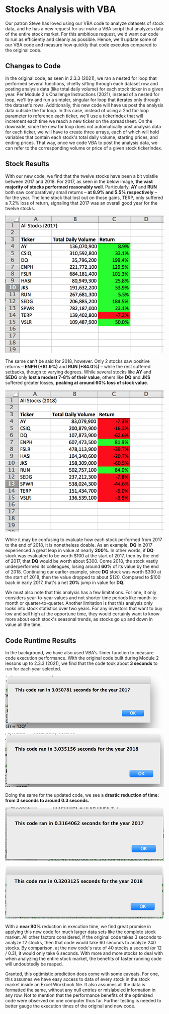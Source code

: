 # Stocks Analysis with VBA
Our patron Steve has loved using our VBA code to analyze datasets of stock data, and he has a new request for us: make a VBA script that analyzes data of the entire stock market.
For this ambitious request, we'd want our code to run as efficiently and cleanly as possible. Hence, we'll update some of our VBA code and measure how quickly that code executes compared to the original code.

## Changes to Code ##
In the original code, as seen in 2.3.3 (2021), we ran a nested for loop that performed several functions, chiefly sifting through each dataset row and posting analysis data (like total daily volume) for each stock ticker in a given year. Per Module 2's Challenge Instructions (2021), instead of a nested for loop, we'll try and run a simpler, singular for loop that iterates only through the dataset's rows. Additionally, this new code will have us post the analysis data outside the for loop. In this case, instead of using a 2nd for-loop parameter to reference each ticker, we'll use a tickerIndex that will increment each time we reach a new ticker on the spreadsheet. On the downside, since the new for loop does not automatically post analysis data for each ticker, we will have to create three arrays, each of which will hold variables that contain each stock's total daily volume, starting prices, and ending prices. That way, once we code VBA to post the analysis data, we can refer to the corresponding volume or price of a given stock tickerIndex.

## Stock Results ##
With our new code, we find that the twelve stocks have been a bit volatile between 2017 and 2018. For 2017, as seen in the below image, **the vast majority of stocks performed reasonably well**. Particularly, **AY** and **RUN** both saw comparatively small returns – **at 8.9% and 5.5% respectively** – for the year. The lone stock that lost out on those gains, TERP, only suffered a 7.2% loss of return, signaling that 2017 was an overall good year for the twelve stocks.

![2017 stock performance](VBA_runtimes/All_2017.png "2017 stock performance")

The same can't be said for 2018, however. Only 2 stocks saw positive returns – **ENPH (+81.9%)** and **RUN (+84.0%)** – while the rest suffered setbacks, though to varying degrees. While several stocks like **AY** and **SEDG** only **lost a modest 7-8% of their value**, others like **DQ** and **JKS** suffered greater losses, **peaking at around 60% loss of stock value**.

![2018 stock performance](VBA_runtimes/All_2018.png "2018 stock performance")

While it may be confusing to evaluate how each stock performed from 2017 to the end of 2018, it is nonetheless doable. As an example, **DQ** in 2017 experienced a great leap in value at nearly **200%**. In other words, if **DQ** stock was evaluated to be worth $100 at the start of 2017, then by the end of 2017, that **DQ** would be worth about $300. Come 2018, the stock vastly underperformed its colleagues, losing around **60%** of its value by the end of 2018. Continuing our earlier example, since **DQ** stock was worth $300 at the start of 2018, then the value dropped to about $120. Compared to $100 back in early 2017, that's a net **20%** jump in value for **DQ**.

We must also note that this analysis has a few limitations. For one, it only considers year-to-year values and not shorter time periods like month-to-month or quarter-to-quarter. Another limitation is that this analysis only looks into stock statistics over two years. For any investors that want to buy low and sell high at the opportune time, they would certainly want to know more about each stock's seasonal trends, as stocks go up and down in value all the time.

## Code Runtime Results ##
In the background, we have also used VBA's Timer function to measure code execution performance. With the original code built during Module 2 lessons up to 2.3.3 (2021), we find that the code took about **3 seconds** to run for each year selected.

![Lesson Runtime 2017](VBA_runtimes/Lesson_code_2017.png "Lesson runtime 2017")

![Lesson Runtime 2018](VBA_runtimes/Lesson_code_2018.png "Lesson runtime 2018")


Doing the same for the updated code, we see a **drastic reduction of time: from 3 seconds to around 0.3 seconds.**



![VBA Challenge Runtime 2017](VBA_runtimes/VBA_Challenge_2017.png "VBA Challenge runtime 2017")

![VBA Challenge Runtime 2018](VBA_runtimes/VBA_Challenge_2018.png "VBA Challenge runtime 2018")

With a **near 90%** reduction in execution time, we find great promise in applying this new code for much larger data sets like the complete stock market. All other factors considered, if the original code takes 3 seconds to analyze 12 stocks, then that code would take 60 seconds to analyze 240 stocks. By comparison, at the new code's rate of 40 stocks a second (or 12 / 0.3), it would only take 6 seconds. With more and more stocks to deal with when analyzing the entire stock market, the benefits of faster running code will undoubtedly be reaped.

Granted, this optimistic prediction does come with some caveats. For one, this assumes we have easy access to data of every stock in the stock market inside an Excel Workbook file. It also assumes all the data is formatted the same, without any null entries or mislabeled information in any row. Not to mention that the performance benefits of the optimized code were observed on one computer thus far. Further testing is needed to better gauge the execution times of the original and new code.
